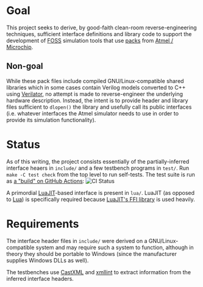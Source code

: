 # Goal
This project seeks to derive, by good-faith clean-room reverse-engineering
techniques, sufficient interface definitions and library code to support the
development of [FOSS](http://freeopensourcesoftware.org) simulation tools that
use [packs](https://www.keil.com/pack/doc/CMSIS/Pack/html/packFormat.html) from
[Atmel / Microchip](http://packs.download.atmel.com).

## Non-goal
While these pack files include compiled GNU/Linux-compatible shared libraries
which in some cases contain Verilog models converted to C++ using
[Verilator](https://www.veripool.org/wiki/verilator), no attempt is made to
reverse-engineer the underlying hardware description. Instead, the intent is
to provide header and library files sufficient to `dlopen()` the library and
usefully call its public interfaces (i.e. whatever interfaces the Atmel
simulator needs to use in order to provide its simulation functionality).

# Status
As of this writing, the project consists essentially of the partially-inferred
interface heaers in `include/` and a few testbench programs in `test/`. Run
`make -C test check` from the top level to run self-tests. The test suite is
run as [a "build" on GitHub Actions][1]: ![CI Status][2]

A primordial [LuaJIT](http://luajit.org)-based interface is present in `lua/`.
LuaJIT (as opposed to [Lua](http://www.lua.org)) is specifically required
because [LuaJIT's FFI library](http://luajit.org/ext_ffi.html) is used heavily.

# Requirements
The interface header files in `include/` were derived on a GNU/Linux-compatible
system and may require such a system to function, although in theory they
should be portable to Windows (since the manufacturer supplies Windows DLLs as
well).

The testbenches use [CastXML](https://github.com/CastXML/CastXML) and
[xmllint](http://xmlsoft.org/xmllint.html) to extract information from the
inferred interface headers.

[1]: https://github.com/kulp/lemta/actions/workflows/simple.yaml
[2]: https://github.com/kulp/lemta/actions/workflows/simple.yaml/badge.svg
